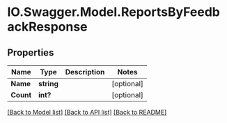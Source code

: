 # IO.Swagger.Model.ReportsByFeedbackResponse
## Properties

Name | Type | Description | Notes
------------ | ------------- | ------------- | -------------
**Name** | **string** |  | [optional] 
**Count** | **int?** |  | [optional] 

[[Back to Model list]](../README.md#documentation-for-models) [[Back to API list]](../README.md#documentation-for-api-endpoints) [[Back to README]](../README.md)

